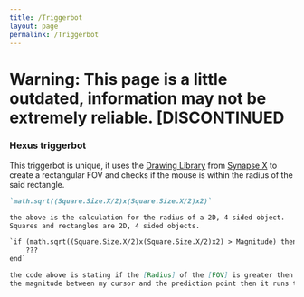 ```yaml
---
title: /Triggerbot
layout: page
permalink: /Triggerbot
---
```

# Warning: This page is a little outdated, information may not be extremely reliable. [DISCONTINUED


### Hexus triggerbot

This triggerbot is unique, it uses the [Drawing Library](https://x.synapse.to/docs/reference/drawing_lib.html) from [Synapse X](https://x.synapse.to) to create a rectangular FOV and checks if the mouse is within the radius of the said rectangle.

```markdown
`math.sqrt((Square.Size.X/2)x(Square.Size.X/2)x2)`

the above is the calculation for the radius of a 2D, 4 sided object.
Squares and rectangles are 2D, 4 sided objects.

`if (math.sqrt((Square.Size.X/2)x(Square.Size.X/2)x2) > Magnitude) then
    ???
end`

the code above is stating if the [Radius] of the [FOV] is greater then
the magnitude between my cursor and the prediction point then it runs the code below it .
```
